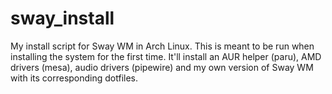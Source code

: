 # sway_install
My install script for Sway WM in Arch Linux. This is meant to be run when installing the system for the first time. It'll install an AUR helper (paru), AMD drivers (mesa), audio drivers (pipewire) and my own version of Sway WM with its corresponding dotfiles.
